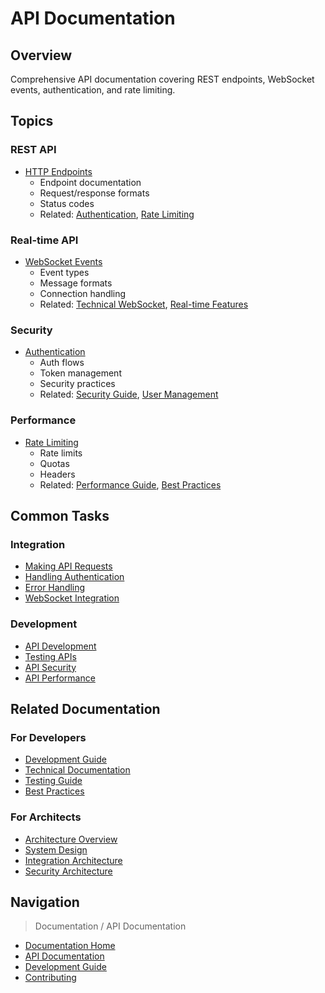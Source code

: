 # API Documentation

## Overview
Comprehensive API documentation covering REST endpoints, WebSocket events, authentication, and rate limiting.

## Topics
### REST API
- [HTTP Endpoints](rest.md)
  * Endpoint documentation
  * Request/response formats
  * Status codes
  * Related: [Authentication](authentication.md), [Rate Limiting](rate-limiting.md)

### Real-time API
- [WebSocket Events](websocket.md)
  * Event types
  * Message formats
  * Connection handling
  * Related: [Technical WebSocket](../technical/websocket.md), [Real-time Features](../features/real-time.md)

### Security
- [Authentication](authentication.md)
  * Auth flows
  * Token management
  * Security practices
  * Related: [Security Guide](../development/security.md), [User Management](../features/users.md)

### Performance
- [Rate Limiting](rate-limiting.md)
  * Rate limits
  * Quotas
  * Headers
  * Related: [Performance Guide](../development/performance.md), [Best Practices](../guides/best-practices.md)

## Common Tasks
### Integration
- [Making API Requests](../guides/api-requests.md)
- [Handling Authentication](../guides/authentication.md)
- [Error Handling](../guides/error-handling.md)
- [WebSocket Integration](../guides/websocket.md)

### Development
- [API Development](../development/api.md)
- [Testing APIs](../development/api-testing.md)
- [API Security](../development/api-security.md)
- [API Performance](../development/api-performance.md)

## Related Documentation
### For Developers
- [Development Guide](../guides/developer.md)
- [Technical Documentation](../technical/README.md)
- [Testing Guide](../development/testing.md)
- [Best Practices](../guides/best-practices.md)

### For Architects
- [Architecture Overview](../architecture/README.md)
- [System Design](../architecture/design.md)
- [Integration Architecture](../architecture/integration.md)
- [Security Architecture](../architecture/security.md)

## Navigation
> Documentation / API Documentation

- [Documentation Home](../index.md)
- [API Documentation](README.md)
- [Development Guide](../guides/developer.md)
- [Contributing](../CONTRIBUTING.md)
